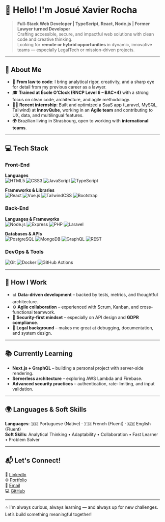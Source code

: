 # 👋 Hello! I'm Josué Xavier Rocha

> **Full-Stack Web Developer | TypeScript, React, Node.js | Former Lawyer turned Developer**  
> Crafting accessible, secure, and impactful web solutions with clean code and creative thinking.  
> Looking for **remote or hybrid opportunities** in dynamic, innovative teams — especially LegalTech or mission-driven projects.

---

## 🚀 About Me

- 🧠 **From law to code**: I bring analytical rigor, creativity, and a sharp eye for detail from my previous career as a lawyer.
- 🎓 **Trained at École O’Clock (RNCP Level 6 – BAC+4)** with a strong focus on clean code, architecture, and agile methodology.
- 🧑‍💻 **Recent internship**: Built and optimized a SaaS app (Laravel, MySQL, Tailwind) at **InnovQube**, working in an **Agile team** and contributing to UX, data, and multilingual features.
- 🌍 Brazilian living in Strasbourg, open to working with **international teams**.

---

## 💻 Tech Stack

### Front-End

**Languages**  
![HTML5](https://img.shields.io/badge/HTML5-E34F26?style=for-the-badge&logo=html5&logoColor=white)
![CSS3](https://img.shields.io/badge/CSS3-1572B6?style=for-the-badge&logo=css3&logoColor=white)
![JavaScript](https://img.shields.io/badge/JavaScript-F7DF1E?style=for-the-badge&logo=javascript&logoColor=black)
![TypeScript](https://img.shields.io/badge/TypeScript-007ACC?style=for-the-badge&logo=typescript&logoColor=white)

**Frameworks & Libraries**  
![React](https://img.shields.io/badge/React-20232A?style=for-the-badge&logo=react&logoColor=61DAFB)
![Vue.js](https://img.shields.io/badge/Vue.js-4FC08D?style=for-the-badge&logo=vue.js&logoColor=white)
![TailwindCSS](https://img.shields.io/badge/Tailwind_CSS-38B2AC?style=for-the-badge&logo=tailwind-css&logoColor=white)
![Bootstrap](https://img.shields.io/badge/Bootstrap-7952B3?style=for-the-badge&logo=bootstrap&logoColor=white)

### Back-End

**Languages & Frameworks**  
![Node.js](https://img.shields.io/badge/Node.js-43853D?style=for-the-badge&logo=node.js&logoColor=white)
![Express](https://img.shields.io/badge/Express.js-000000?style=for-the-badge&logo=express&logoColor=white)
![PHP](https://img.shields.io/badge/PHP-777BB4?style=for-the-badge&logo=php&logoColor=white)
![Laravel](https://img.shields.io/badge/Laravel-FF2D20?style=for-the-badge&logo=laravel&logoColor=white)

**Databases & APIs**  
![PostgreSQL](https://img.shields.io/badge/PostgreSQL-336791?style=for-the-badge&logo=postgresql&logoColor=white)
![MongoDB](https://img.shields.io/badge/MongoDB-47A248?style=for-the-badge&logo=mongodb&logoColor=white)
![GraphQL](https://img.shields.io/badge/GraphQL-E10098?style=for-the-badge&logo=graphql&logoColor=white)
![REST](https://img.shields.io/badge/REST_APIs-02569B?style=for-the-badge&logo=rest&logoColor=white)

### DevOps & Tools

![Git](https://img.shields.io/badge/Git-F05032?style=for-the-badge&logo=git&logoColor=white)
![Docker](https://img.shields.io/badge/Docker-2496ED?style=for-the-badge&logo=docker&logoColor=white)
![GitHub Actions](https://img.shields.io/badge/CI/CD-430098?style=for-the-badge&logo=githubactions&logoColor=white)

---

## 🧩 How I Work

- 📊 **Data-driven development** – backed by tests, metrics, and thoughtful architecture.
- ⚙️ **Agile collaboration** – experienced with Scrum, Kanban, and cross-functional teamwork.
- 🔐 **Security-first mindset** – especially on API design and **GDPR compliance**.
- 🧠 **Legal background** – makes me great at debugging, documentation, and system design.

---

## 📚 Currently Learning

- **Next.js + GraphQL** – building a personal project with server-side rendering.
- **Serverless architecture** – exploring AWS Lambda and Firebase.
- **Advanced security practices** – authentication, rate-limiting, and input validation.

---

## 🌍 Languages & Soft Skills

**Languages**: 🇧🇷 Portuguese (Native) · 🇫🇷 French (Fluent) · 🇬🇧 English (Fluent)  
**Soft Skills**: Analytical Thinking • Adaptability • Collaboration • Fast Learner • Problem Solver

---

## 📬 Let's Connect!

🔗 [LinkedIn](https://www.linkedin.com/in/josuexavierrocha/)  
🌐 [Portfolio](https://josuexrocha.github.io/portfolio/)  
📧 [Email](mailto:josuexr@icloud.com)  
💻 [GitHub](https://github.com/josuexrocha)

---

⭐ I'm always curious, always learning — and always up for new challenges.  
Let’s build something meaningful together!